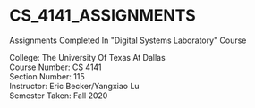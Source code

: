 # CS_4141_ASSIGNMENTS
Assignments Completed In "Digital Systems Laboratory" Course

College: The University Of Texas At Dallas\
Course Number: CS 4141\
Section Number: 115\
Instructor: Eric Becker/Yangxiao Lu\
Semester Taken: Fall 2020
